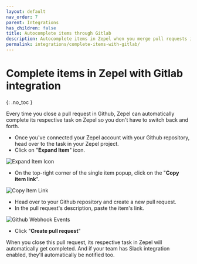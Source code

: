 ```yaml
---
layout: default
nav_order: 7
parent: Integrations
has_children: false
title: Autocomplete items through Gitlab
description: Autocomplete items in Zepel when you merge pull requests in Github.
permalink: integrations/complete-items-with-gitlab/
---
```

# Complete items in Zepel with Gitlab integration

{: .no_toc }

Every time you close a pull request in Github, Zepel can automatically complete its respective task on Zepel so you don't have to switch back and forth. 

* Once you've connected your Zepel account with your Github repository, head over to the task in your Zepel project.
* Click on "**Expand Item**" icon.

![Expand Item Icon](/guide/assets/uploads/expand-item.png "Expand Item Icon")

* On the top-right corner of the single item popup, click on the "**Copy item link**".

![Copy Item Link](/guide/assets/uploads/zepel-copy-item-link.png "Copy Item Link")

* Head over to your Github repository and create a new pull request.
* In the pull request's description, paste the item's link.

![Github Webhook Events](/guide/assets/uploads/zepel-github-link-in-description.png "Github Webhook Events")

* Click "**Create pull request**"

When you close this pull request, its respective task in Zepel will automatically get completed. And if your team has Slack integration enabled, they'll automatically be notified too.

